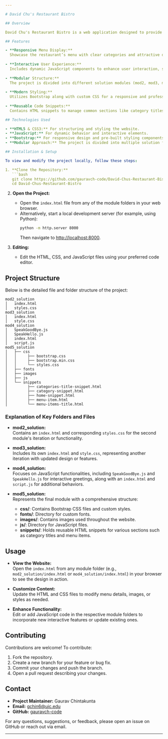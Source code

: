 ```yaml
---

# David Chu's Restaurant Bistro

## Overview

David Chu's Restaurant Bistro is a web application designed to provide an interactive online presence for the bistro. The website enables customers to view the restaurant's menu, explore various sections, and enjoy a seamless browsing experience. This project was a milestone project for my certification at Johns Hopkins University in HTML, CSS, and JavaScript, and it showcases modern web design practices along with interactive functionality.

## Features

- **Responsive Menu Display:**  
  Showcase the restaurant’s menu with clear categories and attractive design.
  
- **Interactive User Experience:**  
  Includes dynamic JavaScript components to enhance user interaction, such as greeting messages and animated transitions.
  
- **Modular Structure:**  
  The project is divided into different solution modules (mod2, mod3, mod4, and mod5), allowing for organized development and testing of various features.
  
- **Modern Styling:**  
  Utilizes Bootstrap along with custom CSS for a responsive and professional layout.
  
- **Reusable Code Snippets:**  
  Contains HTML snippets to manage common sections like category titles, menu items, and home page components.

## Technologies Used

- **HTML5 & CSS3:** For structuring and styling the website.
- **JavaScript:** For dynamic behavior and interactive elements.
- **Bootstrap:** For responsive design and pre-built styling components.
- **Modular Approach:** The project is divided into multiple solution folders (mod2_solution, mod3_solution, mod4_solution, mod5_solution) for different aspects of the design and functionality.

## Installation & Setup

To view and modify the project locally, follow these steps:

1. **Clone the Repository:**
   ```bash
   git clone https://github.com/gauravch-code/David-Chus-Restaurant-Bistro.git
   cd David-Chus-Restaurant-Bistro
   ```

2. **Open the Project:**
   - Open the `index.html` file from any of the module folders in your web browser.
   - Alternatively, start a local development server (for example, using Python):
     ```bash
     python -m http.server 8000
     ```
     Then navigate to [http://localhost:8000](http://localhost:8000).

3. **Editing:**
   - Edit the HTML, CSS, and JavaScript files using your preferred code editor.

## Project Structure

Below is the detailed file and folder structure of the project:

```
mod2_solution
│   index.html
│   styles.css
mod3_solution
│   index.html
│   style.css
mod4_solution
│   SpeakGoodBye.js
│   SpeakHello.js
│   index.html
│   script.js
mod5_solution
│   ├── css
│   │     ├── bootstrap.css
│   │     ├── bootstrap.min.css
│   │     └── styles.css
│   ├── fonts
│   ├── images
│   ├── js
│   └── snippets
│         ├── categories-title-snippet.html
│         ├── category-snippet.html
│         ├── home-snippet.html
│         ├── menu-item.html
│         └── menu-items-title.html
```

### Explanation of Key Folders and Files

- **mod2_solution:**  
  Contains an `index.html` and corresponding `styles.css` for the second module's iteration or functionality.

- **mod3_solution:**  
  Includes its own `index.html` and `style.css`, representing another iteration with updated design or features.

- **mod4_solution:**  
  Focuses on JavaScript functionalities, including `SpeakGoodBye.js` and `SpeakHello.js` for interactive greetings, along with an `index.html` and `script.js` for additional behaviors.

- **mod5_solution:**  
  Represents the final module with a comprehensive structure:
  - **css/**: Contains Bootstrap CSS files and custom styles.
  - **fonts/**: Directory for custom fonts.
  - **images/**: Contains images used throughout the website.
  - **js/**: Directory for JavaScript files.
  - **snippets/**: Holds reusable HTML snippets for various sections such as category titles and menu items.

## Usage

- **View the Website:**  
  Open the `index.html` from any module folder (e.g., `mod2_solution/index.html` or `mod4_solution/index.html`) in your browser to see the design in action.

- **Customize Content:**  
  Update the HTML and CSS files to modify menu details, images, or styles as needed.

- **Enhance Functionality:**  
  Edit or add JavaScript code in the respective module folders to incorporate new interactive features or update existing ones.

## Contributing

Contributions are welcome! To contribute:

1. Fork the repository.
2. Create a new branch for your feature or bug fix.
3. Commit your changes and push the branch.
4. Open a pull request describing your changes.


## Contact

- **Project Maintainer:** Gaurav Chintakunta  
- **Email:** [gchin6@uic.edu](mailto:gchin6@uic.edu)  
- **GitHub:** [gauravch-code](https://github.com/gauravch-code)

For any questions, suggestions, or feedback, please open an issue on GitHub or reach out via email.

---
```

